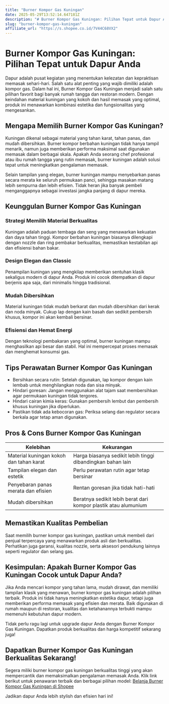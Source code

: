 ```yaml
---
title: "Burner Kompor Gas Kuningan"
date: 2025-05-29T13:52:14.647181Z
description: "# Burner Kompor Gas Kuningan: Pilihan Tepat untuk Dapur Anda..."
slug: "burner-kompor-gas-kuningan"
affiliate_url: "https://s.shopee.co.id/7V44C68VX2"
---
```

# Burner Kompor Gas Kuningan: Pilihan Tepat untuk Dapur Anda

Dapur adalah pusat kegiatan yang menentukan kelezatan dan kepraktisan memasak sehari-hari. Salah satu alat penting yang wajib dimiliki adalah kompor gas. Dalam hal ini, Burner Kompor Gas Kuningan menjadi salah satu pilihan favorit bagi banyak rumah tangga dan restoran modern. Dengan keindahan material kuningan yang kokoh dan hasil memasak yang optimal, produk ini menawarkan kombinasi estetika dan fungsionalitas yang mengesankan.

## Mengapa Memilih Burner Kompor Gas Kuningan?

Kuningan dikenal sebagai material yang tahan karat, tahan panas, dan mudah dibersihkan. Burner kompor berbahan kuningan tidak hanya tampil menarik, namun juga memberikan performa maksimal saat digunakan memasak dalam berbagai skala. Apakah Anda seorang chef profesional atau ibu rumah tangga yang rutin memasak, burner kuningan adalah solusi tepat untuk meningkatkan pengalaman memasak.

Selain tampilan yang elegan, burner kuningan mampu menyebarkan panas secara merata ke seluruh permukaan panci, sehingga masakan matang lebih sempurna dan lebih efisien. Tidak heran jika banyak pembeli menganggapnya sebagai investasi jangka panjang di dapur mereka.

## Keunggulan Burner Kompor Gas Kuningan

### Strategi Memilih Material Berkualitas
Kuningan adalah paduan tembaga dan seng yang menawarkan kekuatan dan daya tahan tinggi. Kompor berbahan kuningan biasanya dilengkapi dengan nozzle dan ring pembakar berkualitas, memastikan kestabilan api dan efisiensi bahan bakar.

### Design Elegan dan Classic
Penampilan kuningan yang mengkilap memberikan sentuhan klasik sekaligus modern di dapur Anda. Produk ini cocok ditempatkan di dapur berjenis apa saja, dari minimalis hingga tradisional.

### Mudah Dibersihkan
Material kuningan tidak mudah berkarat dan mudah dibersihkan dari kerak dan noda minyak. Cukup lap dengan kain basah dan sedikit pembersih khusus, kompor ini akan kembali bersinar.

### Efisiensi dan Hemat Energi
Dengan teknologi pembakaran yang optimal, burner kuningan mampu menghasilkan api besar dan stabil. Hal ini mempercepat proses memasak dan menghemat konsumsi gas.

## Tips Perawatan Burner Kompor Gas Kuningan

- Bersihkan secara rutin: Setelah digunakan, lap kompor dengan kain lembab untuk menghilangkan noda dan sisa minyak.
- Hindari goresan: Jangan menggunakan alat tajam saat membersihkan agar permukaan kuningan tidak tergores.
- Hindari cairan kimia keras: Gunakan pembersih lembut dan pembersih khusus kuningan jika diperlukan.
- Pastikan tidak ada kebocoran gas: Periksa selang dan regulator secara berkala agar tetap aman digunakan.

## Pros & Cons Burner Kompor Gas Kuningan

| Kelebihan                                 | Kekurangan                                       |
|--------------------------------------------|--------------------------------------------------|
| Material kuningan kokoh dan tahan karat  | Harga biasanya sedikit lebih tinggi dibandingkan bahan lain |
| Tampilan elegan dan estetik             | Perlu perawatan rutin agar tetap bersinar     |
| Penyebaran panas merata dan efisien     | Rentan goresan jika tidak hati-hati           |
| Mudah dibersihkan                      | Beratnya sedikit lebih berat dari kompor plastik atau alumunium|

## Memastikan Kualitas Pembelian

Saat memilih burner kompor gas kuningan, pastikan untuk membeli dari penjual terpercaya yang menawarkan produk asli dan berkualitas. Perhatikan juga garansi, kualitas nozzle, serta aksesori pendukung lainnya seperti regulator dan selang gas.

## Kesimpulan: Apakah Burner Kompor Gas Kuningan Cocok untuk Dapur Anda?

Jika Anda mencari kompor yang tahan lama, mudah dirawat, dan memiliki tampilan klasik yang menawan, burner kompor gas kuningan adalah pilihan terbaik. Produk ini tidak hanya meningkatkan estetika dapur, tetapi juga memberikan performa memasak yang efisien dan merata. Baik digunakan di rumah maupun di restoran, kualitas dan ketahanannya terbukti mampu memenuhi kebutuhan dapur modern.

Tidak perlu ragu lagi untuk upgrade dapur Anda dengan Burner Kompor Gas Kuningan. Dapatkan produk berkualitas dan harga kompetitif sekarang juga!

## Dapatkan Burner Kompor Gas Kuningan Berkualitas Sekarang!

Segera miliki burner kompor gas kuningan berkualitas tinggi yang akan mempercantik dan memaksimalkan pengalaman memasak Anda. Klik link berikut untuk penawaran terbaik dan berbagai pilihan model: [Belanja Burner Kompor Gas Kuningan di Shopee](https://s.shopee.co.id/7V44C68VX2)

Jadikan dapur Anda lebih stylish dan efisien hari ini!